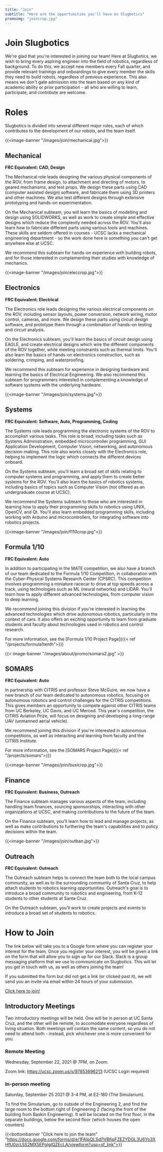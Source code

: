 ```yaml
---
title: "Join"
subtitle: "Here are the opportunities you'll have on Slugbotics"
promoimg: "joincrop.jpg"
---
```

# Join Slugbotics
We're glad that you're interested in joining our team! Here at Slugbotics, we
wish to bring every aspiring engineer into the field of robotics, regardless
of background. To do this, we accept new members every Fall quarter, and 
provide relevant trainings and onboardings to give every member the skills they
need to build robots, regardless of previous experience. This also means we 
don't gate admission into the team based on any kind of academic ability or 
prior participation - all who are willing to learn, participate, and 
contribute are welcome.

# Roles
Slugbotics is divided into several different major roles, each of which
contributes to the development of our robots, and the team itself.

{{<image-banner "/images/join/mechanical.jpg">}}
## Mechanical
**FRC Equivalent: CAD, Design**

The Mechanical role leads designing the various physical components of the ROV,
from frame design, to attachment and directing of motors, to geared mechanisms,
and test props. We design these parts using CAD (computer assisted design)
software, and fabricate them using 3D printers and other machines. We also test
different designs through extensive prototyping and hands-on experimentation.

On the Mechanical subteam, you will learn the basics of modelling and design
using SOLIDWORKS, as well as work to create simple and effective designs which
reduce the complexity needed across the ROV. You'll also learn how to fabricate
different parts using various tools and machines. These skills are seldom
offered in courses - UCSC lacks a mechanical engineering department - so the
work done here is something you can't get anywhere else at UCSC.

We recommend this subteam for hands-on experience with building robots, and for
those interested in complementing their studies with knowledge of mechanics.

{{<image-banner "/images/join/eleccrop.jpg">}}
## Electronics
**FRC Equivalent: Electrical**

The Electronics role leads designing the various electrical components on the
ROV, including sensor layouts, power conversion, network wiring, motor control,
cameras, and more. We design these parts using circuit design software, and
prototype them through a combination of hands-on testing and circuit analysis.

On the Electronics subteam, you'll learn the basics of circuit design using
EAGLE, and create electrical designs which wire the different components of the
ROV together, while meeting constraints such as thermal limits. You'll also
learn the basics of hands-on electronics construction, such as soldering,
crimping, and waterproofing.

We recommend this subteam for experience in designing hardware and learning the
basics of Electrical Engineering. We also recommend this subteam for programmers
interested in complementing a knowledge of software systems with the underlying
hardware.

{{<image-banner "/images/join/systems.jpg">}}
## Systems
**FRC Equivalent: Software, Auto, Programming, Coding**

The Systems role leads programming the electronic systems of the ROV to
accomplish various tasks. This role is broad, including tasks such as Systems
Administration, embedded microcontroller programming, GUI Application
Development, Computer Vision, networking, and autonomous decision-making. This
role also works closely with the Electronics role, helping to implement the
logic which connects the different devices onboard.

On the Systems subteam, you'll learn a broad set of skills relating to computer
systems and programming, and apply them to create better systems for the ROV.
You'll also learn the basics of robotics systems, including basics of topics
such as Computer Vision (not offered as an undergraduate course at UCSC).

We recommend the Systems subteam to those who are interested in learning how to
apply their programming skills to robotics using UNIX, OpenCV, and Qt. You'll
also learn embedded programming skills, including working with Arduino and
microcontrollers, for integrating software into robotics projects.

{{<image-banner "/images/join/f110crop.jpg">}}
## Formula 1/10
**FRC Equivalent: Auto**

In addition to participating in the MATE competition, we also have a branch of
our team dedicated to the Formula 1/10 Competition, in collaboration with the
Cyber-Physical Systems Research Center (CPSRC). This competition involves
programming a miniature racecar to drive at top speeds across a track, using
technologies such as ML (neural networks) and LIDAR. You'll learn how to apply
different advanced technologies, from computer vision to deep learning.

We recommend joining this division if you're interested in learning the advanced
technologies which drive autonomous robotics, particularly in the context of cars. It also offers an exciting
opportunity to learn from graduate students and faculty about technologies used
in robotics and control research.

For more information, see the [Formula 1/10 Project Page]({{< ref "/projects/formula1tenth">}})

{{< image-banner "/images/about/promo/somars2.jpg" >}}
## SOMARS
**FRC Equivalent: Auto**

In partnership with CITRIS and professor Steve McGuire, we now have a new branch of our team dedicated to autonomous robotics, focusing on autonomous robotics and control
challenges for the CITRIS competitions. This gives members an opportunity to 
compete against other CITRIS teams from UC Berkeley, UC Davis, and UC Merced. This
year's competition, the CITRIS Aviation Prize, will focus on designing and
developing a long-range UAV (unmanned aerial vehicle).

We recommend joining this division if you're interested in autonomous competitions,
as well as interacting and learning from faculty and the CITRIS Institute.

For more information, see the [SOMARS Project Page]({{< ref "/projects/somars">}})

{{<image-banner "/images/join/busicrop.jpg">}}
## Finance
**FRC Equivalent: Business, Outreach**

The Finance subteam manages various aspects of the team, including handling team
finances, sourcing sponsorships, interacting with other organizations at UCSC,
and making contributions to the future of the team.

On the Finance subteam, you'll learn how to lead and manage projects, as well as
make contributions to furthering the team's capabilities and to policy decisions
within the team.

{{<image-banner "/images/join/outban.jpg">}}
## Outreach
**FRC Equivalent: Outreach**

The Outreach subteam helps to connect the team both to the local campus
community, as well as to the surrounding community of Santa Cruz, to help attach
students to robotics learning opportunities. Outreach's goal is to introduce a
broad community to robotics and engineering, from K-12 students to other
students at Santa Cruz.

On the Outreach subteam, you'll work to create projects and events to introduce
a broad set of students to robotics.

# How to Join
The link below will take you to a Google form where you can register your
interest for the team. Once you register your interest, you will be given a link
on the form that will allow you to sign up for our Slack. Slack is a group
messaging platform that we use to communicate on Slugbotics. This will let you
get in touch with us, as well as others joining the team!

If you submitted the form but did not get a link (or clicked past it), we will
send you an invite via email within 24 hours of your submission.

[Click here to join!](https://docs.google.com/forms/d/e/1FAIpQLSdl1VBfipFZEZYDGL3U6Yo3XHfU0zrL5S2MX5EPglgIQZEcLA/viewform?usp=sf_link)

## Introductory Meetings
Two introductory meetings will be held. One will be in person at UC Santa Cruz,
and the other will be remote, to accomodate everyone regardless of living
situation. Both meetings will contain the same content, so you do not need to
attend both - instead, pick whichever one is more convenient for you.

### Remote Meeting
Wednesday, September 22, 2021 @ 7PM, on Zoom.

Zoom link: https://ucsc.zoom.us/s/97853696213 (UCSC Login required)

### In-person meeting
Saturday, September 25 2021 @ 3-4 PM, at E2-180 (The Simularium).

To find the Simularium, go to outside of the Engineering 2, and find the
large room to the bottom right of Engineering 2 (facing the front of the 
building from Baskin Engineering). It will be located on the first floor,
in the separate buildings, below the second floor (which houses the open
counters)

{{<bottombanner "Click here to join the team" "https://docs.google.com/forms/d/e/1FAIpQLSdl1VBfipFZEZYDGL3U6Yo3XHfU0zrL5S2MX5EPglgIQZEcLA/viewform?usp=sf_link">}}
